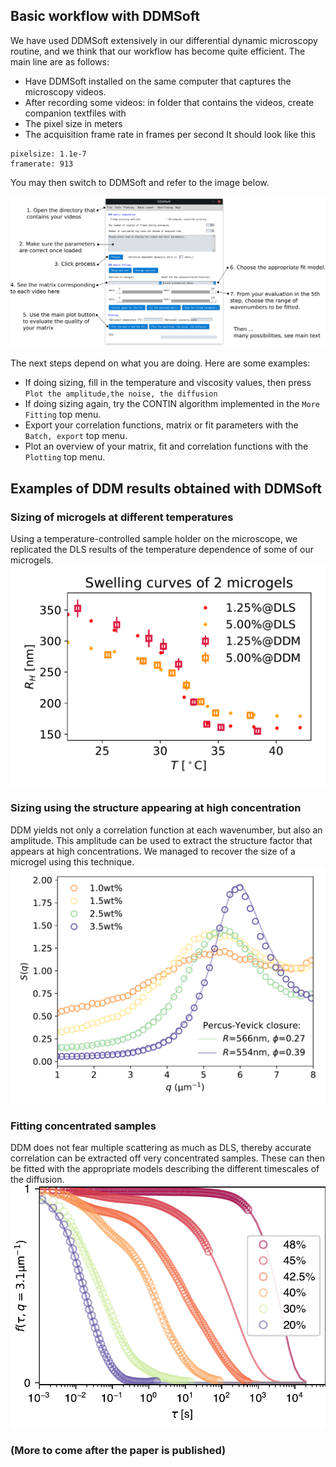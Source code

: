 ## Basic workflow with DDMSoft
We have used DDMSoft extensively in our differential dynamic microscopy routine, and we think that our workflow has become quite efficient. The main line are as follows:

* Have DDMSoft installed on the same computer that captures the microscopy videos.
* After recording some videos: in folder that contains the videos, create companion textfiles with 
 * The pixel size in meters 
 * The acquisition frame rate in frames per second
  It should look like this
  ```
  pixelsize: 1.1e-7 
  framerate: 913
  ```

You may then switch to DDMSoft and refer to the image below.

![Image](figures/interfaceannotated.png)

The next steps depend on what you are doing. Here are some examples:
* If doing sizing, fill in the temperature and viscosity values, then press `Plot the amplitude,the noise, the diffusion` 
* If doing sizing again, try the CONTIN algorithm implemented in the `More Fitting` top menu.
* Export your correlation functions, matrix or fit parameters with the `Batch, export` top menu.
* Plot an overview of your matrix, fit and correlation functions with the `Plotting` top menu.


## Examples of DDM results obtained with DDMSoft

### Sizing of microgels at different temperatures
Using a temperature-controlled sample holder on the microscope, we replicated the DLS results of the temperature dependence of some of our microgels.
![Image](figures/swelling.png)

### Sizing using the structure appearing at high concentration
DDM yields not only a correlation function at each wavenumber, but also an amplitude. This amplitude can be used to extract the structure factor that appears at high concentrations.  We managed to recover the size of a microgel using this technique.
![Image](figures/structurefac.png)
### Fitting concentrated samples 
DDM does not fear multiple scattering as much as DLS, thereby accurate correlation can be extracted off very concentrated samples. These can then be fitted with the appropriate models describing the different timescales of the diffusion.
![Image](figures/conc_decorrel.png)
### (More to come after the paper is published)
